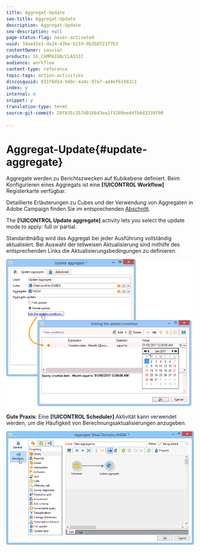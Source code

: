 ```yaml
---
title: Aggregat-Update
seo-title: Aggregat-Update
description: Aggregat-Update
seo-description: null
page-status-flag: never-activated
uuid: 34ae42e1-da34-43be-b219-0b3b872177b3
contentOwner: sauviat
products: SG_CAMPAIGN/CLASSIC
audience: workflow
content-type: reference
topic-tags: action-activities
discoiquuid: 031f8d5d-940c-4a4c-97e7-ad4ef61983c1
index: y
internal: n
snippet: y
translation-type: tm+mt
source-git-commit: 20f835c357d016643ea1f3209ee4dfb6d3239f90

---
```



# Aggregat-Update{#update-aggregate}

Aggregate werden zu Berichtszwecken auf Kubikebene definiert. Beim Konfigurieren eines Aggregats ist eine **[!UICONTROL Workflow]** Registerkarte verfügbar.

Detaillierte Erläuterungen zu Cubes und der Verwendung von Aggregaten in Adobe Campaign finden Sie im entsprechenden [Abschnitt](../../reporting/using/concepts-and-methodology.md#calculating-and-using-aggregates).

The **[!UICONTROL Update aggregate]** activity lets you select the update mode to apply: full or partial.

Standardmäßig wird das Aggregat bei jeder Ausführung vollständig aktualisiert. Bei Auswahl der teilweisen Aktualisierung sind mithilfe des entsprechenden Links die Aktualisierungsbedingungen zu definieren.

![](assets/s_advuser_cube_agregate_05.png)

**Gute Praxis**: Eine **[!UICONTROL Scheduler]** Aktivität kann verwendet werden, um die Häufigkeit von Berechnungsaktualisierungen anzugeben.

![](assets/s_advuser_cube_agregate_04.png)

